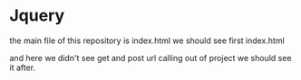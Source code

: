 # Jquery

the main file of this repository is index.html we should see first index.html 

and here we didn't see get and post url calling out of project we should see it after.
